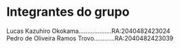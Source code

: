 # Integrantes do grupo
Lucas Kazuhiro Okokama...................RA:2040482423024\
Pedro de Oliveira Ramos Trovo............RA:2040482423039
